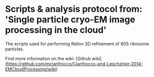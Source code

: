 Scripts & analysis protocol from: 'Single particle cryo-EM image processing in the cloud'
================================================

The scripts used for performing Relion 3D refinement of 80S ribosome particles. 

Find more information on the wiki: [Github wiki] (https://github.com/mcianfrocco/Cianfrocco-and-Leschziner-2014-EMCloudProcessing/wiki)
